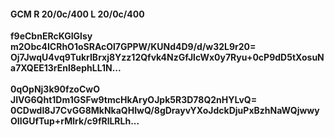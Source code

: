 #### GCM R 20/0c/400 L 20/0c/400
**f9eCbnERcKGIGlsy**<br/>**m2Obc4ICRhO1oSRAcOl7GPPW/KUNd4D9/d/w32L9r20=**<br/>**Oj7JwqU4vq9TukrIBrxj8Yzz12Qfvk4NzGfJlcWx0y7Ryu+0cP9dD5tXosuNa7XQEE13rEnl8ephLL1N...**<br/><br/>
**0qOpNj3k90fzoCwO**<br/>**JIVG6Qht1Dm1GSFw9tmcHkAryOJpk5R3D78Q2nHYLvQ=**<br/>**0CDwdI8J7CvGG8MkNkaQHIwQ/8gDrayvYXoJdckDjuPxBzhNaWQjwwyOIIGUfTup+rMlrk/c9fRlLRLh...**